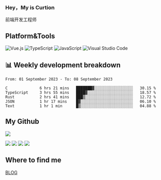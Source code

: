 ### Hey，My is Curtion
前端开发工程师
## Platform&Tools

![Vue.js](https://img.shields.io/badge/-Vue.js-4FC08D?style=flat-square&logo=Vue.js&logoColor=white)
![TypeScript](https://img.shields.io/badge/-TypeScript-007ACC?style=flat-square&logo=typescript&logoColor=white)
![JavaScript](https://img.shields.io/badge/-JavaScript-F7DF1E?style=flat-square&logo=javascript&logoColor=black)
![Visual Studio Code](https://img.shields.io/badge/-VSCode-007ACC?style=flat-square&logo=Visual-Studio-Code&logoColor=white)

## 📊 Weekly development breakdown

<!--START_SECTION:waka-->

```text
From: 01 September 2023 - To: 08 September 2023

C              6 hrs 21 mins   ███████▓░░░░░░░░░░░░░░░░░   30.15 %
TypeScript     3 hrs 55 mins   ████▓░░░░░░░░░░░░░░░░░░░░   18.57 %
Rust           2 hrs 41 mins   ███▒░░░░░░░░░░░░░░░░░░░░░   12.72 %
JSON           1 hr 17 mins    █▓░░░░░░░░░░░░░░░░░░░░░░░   06.10 %
Text           1 hr 1 min      █▒░░░░░░░░░░░░░░░░░░░░░░░   04.88 %
```

<!--END_SECTION:waka-->

## My Github

![](http://github-profile-summary-cards.vercel.app/api/cards/profile-details?username=curtion&theme=nord_bright)

![](http://github-profile-summary-cards.vercel.app/api/cards/stats?username=curtion&theme=nord_bright)
![](http://github-profile-summary-cards.vercel.app/api/cards/productive-time?username=curtion&theme=nord_bright&utcOffset=8)
![](http://github-profile-summary-cards.vercel.app/api/cards/repos-per-language?username=curtion&theme=nord_bright)
![](http://github-profile-summary-cards.vercel.app/api/cards/most-commit-language?username=curtion&theme=nord_bright)

## Where to find me

[BLOG](https://blog.3gxk.net)
